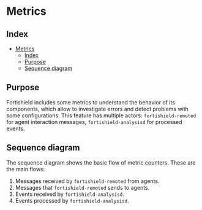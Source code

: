 <!---
Copyright (C) 2015, Fortishield Inc.
Created by Fortishield, Inc. <info@fortishield.github.io>.
This program is free software; you can redistribute it and/or modify it under the terms of GPLv2
-->

# Metrics

## Index

- [Metrics](#metrics)
  - [Index](#index)
  - [Purpose](#purpose)
  - [Sequence diagram](#sequence-diagram)

## Purpose

Fortishield includes some metrics to understand the behavior of its components, which allow to investigate errors and detect problems with some configurations. This feature has multiple actors: `fortishield-remoted` for agent interaction messages, `fortishield-analysisd` for processed events.

## Sequence diagram

The sequence diagram shows the basic flow of metric counters. These are the main flows:

1. Messages received by `fortishield-remoted` from agents.
2. Messages that `fortishield-remoted` sends to agents.
3. Events received by `fortishield-analysisd`.
4. Events processed by `fortishield-analysisd`.
